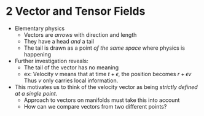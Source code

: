 # 2 Vector and Tensor Fields
- Elementary physics
  - Vectors are *arrows* with direction and length 
  - They have a head *and* a tail 
  - The tail is drawn as a point *of the same space* where physics is happening
- Further investigation reveals:
  - The tail of the vector has no meaning
  - ex: Velocity $v$ means that at time $t+\epsilon$, the position becomes $r+\epsilon v$ Thus $v$ only carries local information. 
- This motivates us to think of the velocity vector as being *strictly defined at a single point*. 
  - Approach to vectors on manifolds must take this into account
  - How can we compare vectors from two different points? 
  
